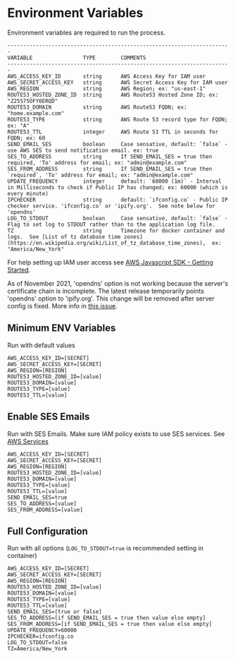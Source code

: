 # Environment Variables

Environment variables are required to run the process.

<!-- markdownlint-disable line-length -->

    -----------------------------------------------------------------------
    VARIABLE                TYPE        COMMENTS
    -----------------------------------------------------------------------
    AWS_ACCESS_KEY_ID       string      AWS Access Key for IAM user
    AWS_SECRET_ACCESS_KEY   string      AWS Secret Access Key for IAM user
    AWS_REGION              string      AWS Region; ex: "us-east-1"
    ROUTE53_HOSTED_ZONE_ID  string      AWS Route53 Hosted Zone ID; ex: "Z25S75OFY0ERQD"
    ROUTE53_DOMAIN          string      AWS Route53 FQDN; ex: "home.example.com"
    ROUTE53_TYPE            string      AWS Route 53 record type for FQDN; ex: "A"
    ROUTE53_TTL             integer     AWS Route 53 TTL in seconds for FQDN; ex: 60
    SEND_EMAIL_SES          boolean     Case sensative, default: `false` - use AWS SES to send notification email. ex: true
    SES_TO_ADDRESS          string      If SEND_EMAIL_SES = true then required, 'To' address for email; ex: "admin@example.com"
    SES_FROM_ADDRESS        string      If SEND_EMAIL_SES = true then `required`, 'To' address for email; ex: "admin@example.com"
    UPDATE_FREQUENCY        integer     default: `60000 (1m)` - Interval in Milliseconds to check if Public IP has changed; ex: 60000 (which is every minute)
    IPCHECKER               string      default: `ifconfig.co` - Public IP checker service. 'ifconfig.co' or 'ipify.org'.  See note below for 'opendns'
    LOG_TO_STDOUT           boolean     Case sensative, default: `false` - Flag to set log to STDOUT rather than to the application log file.
    TZ                      string      Timezone for docker container and logs.  See [List of tz database time zones](https://en.wikipedia.org/wiki/List_of_tz_database_time_zones),  ex: "America/New_York"

<!-- markdownlint-enable line-length -->

For help setting up IAM user access
see [AWS Javascript SDK - Getting Started](http://docs.aws.amazon.com/sdk-for-javascript/v2/developer-guide/getting-started-nodejs.html).

As of November 2021, 'opendns' option is not working because the server's certificate chain is incomplete. The latest
release temporarily points 'opendns' option to 'ipify.org'. This change will be removed after server config is fixed.
More info in [this issue](https://github.com/sjmayotte/route53-dynamic-dns/issues/18#issuecomment-971780716).

## Minimum ENV Variables

Run with default values

    AWS_ACCESS_KEY_ID=[SECRET]
    AWS_SECRET_ACCESS_KEY=[SECRET]
    AWS_REGION=[REGION]
    ROUTE53_HOSTED_ZONE_ID=[value]
    ROUTE53_DOMAIN=[value]
    ROUTE53_TYPE=[value]
    ROUTE53_TTL=[value]

## Enable SES Emails

Run with SES Emails. Make sure IAM policy exists to use SES services.
See [AWS Services](/route53-dynamic-dns/config/aws/#ses)

    AWS_ACCESS_KEY_ID=[SECRET]
    AWS_SECRET_ACCESS_KEY=[SECRET]
    AWS_REGION=[REGION]
    ROUTE53_HOSTED_ZONE_ID=[value]
    ROUTE53_DOMAIN=[value]
    ROUTE53_TYPE=[value]
    ROUTE53_TTL=[value]
    SEND_EMAIL_SES=true
    SES_TO_ADDRESS=[value]
    SES_FROM_ADDRESS=[value]

## Full Configuration

Run with all options (`LOG_TO_STDOUT=true` is recommended setting in container)

    AWS_ACCESS_KEY_ID=[SECRET]
    AWS_SECRET_ACCESS_KEY=[SECRET]
    AWS_REGION=[REGION]
    ROUTE53_HOSTED_ZONE_ID=[value]
    ROUTE53_DOMAIN=[value]
    ROUTE53_TYPE=[value]
    ROUTE53_TTL=[value]
    SEND_EMAIL_SES=[true or false]
    SES_TO_ADDRESS=[if SEND_EMAIL_SES = true then value else empty]
    SES_FROM_ADDRESS=[if SEND_EMAIL_SES = true then value else empty]
    UPDATE_FREQUENCY=60000
    IPCHECKER=ifconfig.co
    LOG_TO_STDOUT=false
    TZ=America/New_York
